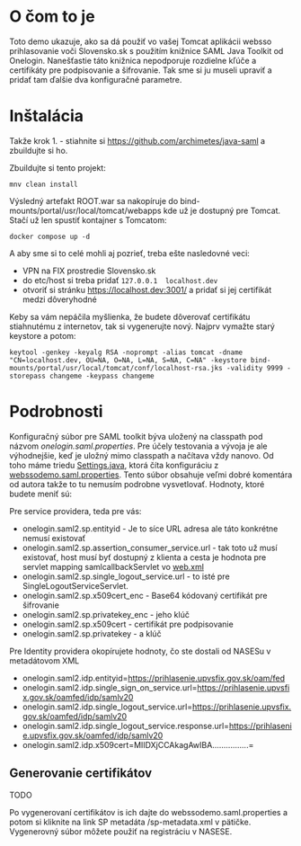 # O čom to je

Toto demo ukazuje, ako sa dá použiť vo vašej Tomcat aplikácii websso prihlasovanie voči Slovensko.sk s použitím knižnice SAML Java Toolkit od Onelogin. 
Nanešťastie táto knižnica nepodporuje rozdielne kľúče a certifikáty pre podpisovanie a šifrovanie.
Tak sme si ju museli upraviť a pridať tam ďalšie dva konfiguračné parametre.

# Inštalácia

Takže krok 1. - stiahnite si https://github.com/archimetes/java-saml a zbuildujte si ho.

Zbuildujte si tento projekt:
```
mnv clean install
```
Výsledný artefakt ROOT.war sa nakopíruje do bind-mounts/portal/usr/local/tomcat/webapps kde už je dostupný pre Tomcat. 
Stačí už len spustiť kontajner s Tomcatom:
```
docker compose up -d 
```
A aby sme si to celé mohli aj pozrieť, treba ešte nasledovné veci:
* VPN na FIX prostredie Slovensko.sk
* do etc/host si treba pridať `127.0.0.1  localhost.dev`
* otvoriť si stránku https://localhost.dev:3001/ a pridať si jej certifikát medzi dôveryhodné

Keby sa vám nepáčila myšlienka, že budete dôverovať certifikátu stiahnutému z internetov, tak si vygenerujte nový. 
Najprv vymažte starý keystore a potom:
```
keytool -genkey -keyalg RSA -noprompt -alias tomcat -dname "CN=localhost.dev, OU=NA, O=NA, L=NA, S=NA, C=NA" -keystore bind-mounts/portal/usr/local/tomcat/conf/localhost-rsa.jks -validity 9999 -storepass changeme -keypass changeme
```
# Podrobnosti

Konfiguračný súbor pre SAML toolkit býva uložený na classpath pod názvom *onelogin.saml.properties*. 
Pre účely testovania a vývoja je ale výhodnejšie, keď je uložný mimo classpath a načítava vždy nanovo. Od toho máme triedu [Settings.java](src/main/java/com/archimetes/cgpcon/websso/Settings.java), 
ktorá číta konfiguráciu z [webssodemo.saml.properties](bind-mounts/portal/usr/local/tomcat/conf/webssodemo.saml.properties). 
Tento súbor obsahuje veľmi dobré komentára od autora takže to tu nemusím podrobne vysvetlovať. Hodnoty, ktoré budete meniť sú:

Pre service providera, teda pre vás:

* onelogin.saml2.sp.entityid - Je to síce URL adresa ale táto konkrétne nemusí existovať
* onelogin.saml2.sp.assertion_consumer_service.url - tak toto už musí existovať, host musí byť dostupný z klienta a cesta je hodnota pre servlet mapping samlcallbackServlet vo [web.xml](src/main/webapp/WEB-INF/web.xml)
* onelogin.saml2.sp.single_logout_service.url - to isté pre SingleLogoutServiceServlet. 
* onelogin.saml2.sp.x509cert_enc - Base64 kódovaný certifikát pre šifrovanie 
* onelogin.saml2.sp.privatekey_enc - jeho klúč
* onelogin.saml2.sp.x509cert - certifikát pre podpisovanie
* onelogin.saml2.sp.privatekey - a klúč

Pre Identity providera okopírujete hodnoty, čo ste dostali od NASESu v metadátovom XML
* onelogin.saml2.idp.entityid=https://prihlasenie.upvsfix.gov.sk/oam/fed
* onelogin.saml2.idp.single_sign_on_service.url=https://prihlasenie.upvsfix.gov.sk/oamfed/idp/samlv20
* onelogin.saml2.idp.single_logout_service.url=https://prihlasenie.upvsfix.gov.sk/oamfed/idp/samlv20
* onelogin.saml2.idp.single_logout_service.response.url=https://prihlasenie.upvsfix.gov.sk/oamfed/idp/samlv20
* onelogin.saml2.idp.x509cert=MIIDXjCCAkagAwIBA................=

## Generovanie certifikátov
TODO

Po vygenerovaní certifikátov is ich dajte do webssodemo.saml.properties a potom si kliknite na link SP metadáta /sp-metadata.xml v pätičke.
Vygenerovný súbor môžete použiť na registráciu v NASESE.


